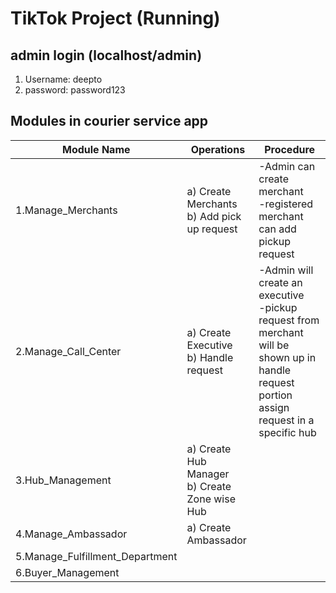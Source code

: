 # TikTok Project (Running)

## admin login (localhost/admin)
 1. Username: deepto
 2. password: password123

## Modules in courier service app

Module Name | Operations | Procedure
------------ | ------------- | --------------------
1.Manage_Merchants | a) Create Merchants  <br> b) Add pick up request | -Admin can create merchant <br> -registered merchant can add pickup request
2.Manage_Call_Center | a) Create Executive <br> b) Handle request  | -Admin will create an executive <br> -pickup request from merchant will be shown up in handle request portion <br> assign request in a specific hub
3.Hub_Management |a) Create Hub Manager <br> b) Create Zone wise Hub
4.Manage_Ambassador |a) Create Ambassador
5.Manage_Fulfillment_Department |
6.Buyer_Management |


